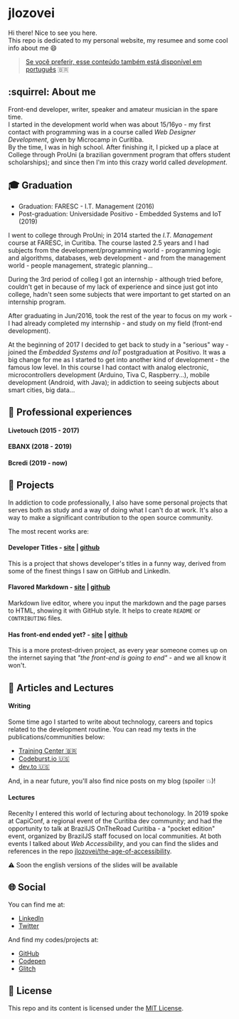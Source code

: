 # jlozovei

Hi there! Nice to see you here.  
This repo is dedicated to my personal website, my resumee and some cool info about me :smile:

> [Se você preferir, esse conteúdo também está disponível em português](https://github.com/jlozovei/me/blob/master/README-pt.md) 🇧🇷


## :squirrel: About me
Front-end developer, writer, speaker and amateur musician in the spare time.  
I started in the development world when was about 15/16yo - my first contact with programming was in a course called _Web Designer Development_, given by Microcamp in Curitiba.  
By the time, I was in high school. After finishing it, I picked up a place at College through ProUni (a brazilian government program that offers student scholarships); and since then I'm into this crazy world called _development_.


## :mortar_board: Graduation
- Graduation: FARESC - I.T. Management (2016)
- Post-graduation: Universidade Positivo - Embedded Systems and IoT (2019)

I went to college through ProUni; in 2014 started the _I.T. Management_ course at FARESC, in Curitiba. The course lasted 2.5 years and I had subjects from the development/programming world - programming logic and algorithms, databases, web development - and from the management world - people management, strategic planning...

During the 3rd period of colleg I got an internship - although tried before, couldn't get in because of my lack of experience and since just got into college, hadn't seen some subjects that were important to get started on an internship program.

After graduating in Jun/2016, took the rest of the year to focus on my work - I had already completed my internship - and study on my field (front-end development).

At the beginning of 2017 I decided to get back to study in a "serious" way - joined the _Embedded Systems and IoT_ postgraduation at Positivo. It was a big change for me as I started to get into another kind of development - the famous low level. In this course I had contact with analog electronic, microcontrollers development (Arduino, Tiva C, Raspberry...), mobile development (Android, with Java); in addiction to seeing subjects about smart cities, big data...


## :office: Professional experiences

#### Livetouch (2015 - 2017)


#### EBANX (2018 - 2019)


#### Bcredi (2019 - now)


## :rocket: Projects
In addiction to code professionally, I also have some personal projects that serves both as study and a way of doing what I can't do at work. It's also a way to make a significant contribution to the open source community.

The most recent works are:

#### Developer Titles - [site](https://developertitles.com/) | [github](https://github.com/jlozovei/developer-titles)
This is a project that shows developer's titles in a funny way, derived from some of the finest things I saw on GitHub and LinkedIn.

#### Flavored Markdown - [site](https://jlozovei.github.io/flavored-markdown/) | [github](https://github.com/jlozovei/flavored-markdown)
Markdown live editor, where you input the markdown and the page parses to HTML, showing it with GitHub style. It helps to create `README` or `CONTRIBUTING` files.

#### Has front-end ended yet? - [site](https://hasfrontendendedyet.com/) | [github](https://github.com/jlozovei/hasfrontendendedyet.com)
This is a more protest-driven project, as every year someone comes up on the internet saying that _"the front-end is going to end"_ - and we all know it won't.


## :necktie: Articles and Lectures

#### Writing
Some time ago I started to write about technology, careers and topics related to the development routine. You can read my texts in the publications/communities below:

- [Training Center 🇧🇷](https://medium.com/trainingcenter/) 
- [Codeburst.io 🇺🇸](https://codeburst.io/) 
- [dev.to 🇺🇸](https://dev.to/jlozovei) 

And, in a near future, you'll also find nice posts on my blog (spoiler :boom:)!


#### Lectures
Recenlty I entered this world of lecturing about techonology. In 2019 spoke at CapiConf, a regional event of the Curitiba dev community; and had the opportunity to talk at BrazilJS OnTheRoad Curitiba - a "pocket edition" event, organized by BrazilJS staff focused on local communities.
At both events I talked about _Web Accessibility_, and you can find the slides and references in the repo [jlozovei/the-age-of-accessibility](https://github.com/jlozovei/the-age-of-accessibility).

:warning: Soon the english versions of the slides will be available


## :globe_with_meridians: Social
You can find me at:

- [LinkedIn](https://linkedin.com/in/jlozovei)
- [Twitter](https://twitter.com/juliolozovei)

And find my codes/projects at:

- [GitHub](https://github.com/jlozovei)
- [Codepen](https://codepen.io/jlozovei)
- [Glitch](https://glitch.com/@jlozovei)


## :closed_lock_with_key: License
This repo and its content is licensed under the [MIT License](https://github.com/jlozovei/me/blob/master/LICENSE).
